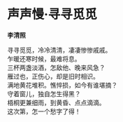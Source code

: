 # 声声慢·寻寻觅觅

**李清照**

寻寻觅觅，冷冷清清，凄凄惨惨戚戚。  
乍暖还寒时候，最难将息。  
三杯两盏淡酒，怎敌他、晚来风急？  
雁过也，正伤心，却是旧时相识。  
满地黄花堆积。憔悴损，如今有谁堪摘？  
守着窗儿，独自怎生得黑？  
梧桐更兼细雨，到黄昏、点点滴滴。  
这次第，怎一个愁字了得！